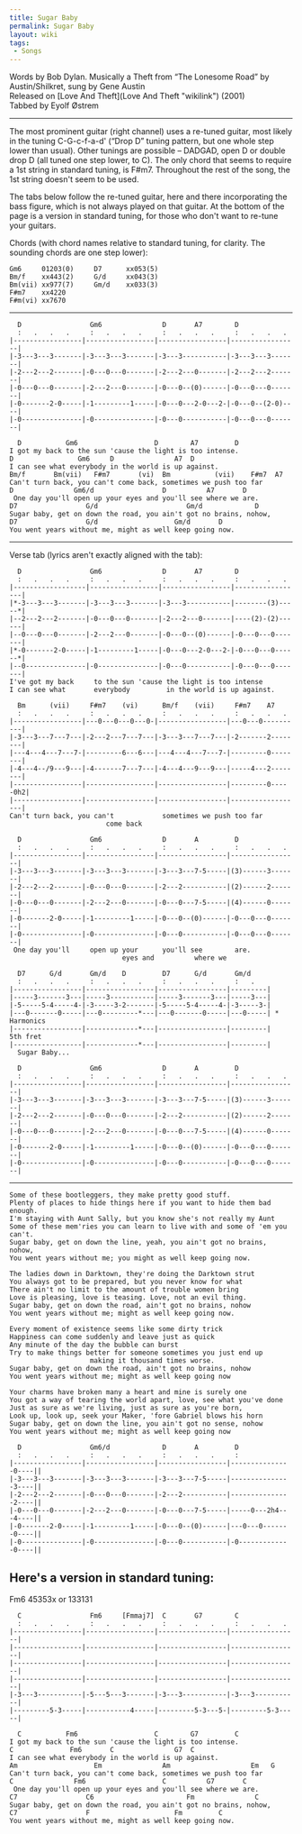 ```yaml
---
title: Sugar Baby
permalink: Sugar Baby
layout: wiki
tags:
 - Songs
---
```


Words by Bob Dylan. Musically a Theft from “The Lonesome Road” by
Austin/Shilkret, sung by Gene Austin  
Released on [Love And Theft](Love And Theft "wikilink") (2001)  
Tabbed by Eyolf Østrem

* * * * *

The most prominent guitar (right channel) uses a re-tuned guitar, most
likely in the tuning C-G-c-f-a-d' (“Drop D” tuning pattern, but one
whole step lower than usual). Other tunings are possible – DADGAD, open
D or double drop D (all tuned one step lower, to C). The only chord that
seems to require a 1st string in standard tuning, is F\#m7. Throughout
the rest of the song, the 1st string doesn't seem to be used.

The tabs below follow the re-tuned guitar, here and there incorporating
the bass figure, which is not always played on that guitar. At the
bottom of the page is a version in standard tuning, for those who don't
want to re-tune your guitars.

Chords (with chord names relative to standard tuning, for clarity. The
sounding chords are one step lower):

    Gm6     01203(0)     D7      xx053(5)
    Bm/f    xx443(2)     G/d     xx043(3)
    Bm(vii) xx977(7)     Gm/d    xx033(3)
    F#m7    xx4220
    F#m(vi) xx7670

* * * * *

      D                 Gm6               D       A7        D
      :   .   .   .     :   .   .   .     :   .   .   .     :   .   .   .
    |-----------------|-----------------|-----------------|-----------------|
    |-3---3---3-------|-3---3---3-------|-3---3-----------|-3---3---3-------|
    |-2---2---2-------|-0---0---0-------|-2---2---0-------|-2---2---2-------|
    |-0---0---0-------|-2---2---0-------|-0---0--(0)------|-0---0---0-------|
    |-0-------2-0-----|-1---------1-----|-0---0---2-0---2-|-0---0--(2-0)----|
    |-0---------------|-0---------------|-0---0-----------|-0---0---0-------|

      D           Gm6                   D        A7         D
    I got my back to the sun 'cause the light is too intense.
    D                Gm6     D               A7  D
    I can see what everybody in the world is up against.
    Bm/f       Bm(vii)   F#m7       (vi)  Bm           (vii)    F#m7  A7
    Can't turn back, you can't come back, sometimes we push too far
    D               Gm6/d                 D          A7       D
     One day you'll open up your eyes and you'll see where we are.
    D7                 G/d                      Gm/d             D
    Sugar baby, get on down the road, you ain't got no brains, nohow,
    D7                 G/d                   Gm/d       D
    You went years without me, might as well keep going now.

* * * * *

Verse tab (lyrics aren't exactly aligned with the tab):

      D                 Gm6               D       A7        D
      :   .   .   .     :   .   .   .     :   .   .   .     :   .   .   .
    |------------------|-----------------|-----------------|-----------------|
    |*-3---3---3-------|-3---3---3-------|-3---3-----------|--------(3)-----*|
    |--2---2---2-------|-0---0---0-------|-2---2---0-------|----(2)-(2)------|
    |--0---0---0-------|-2---2---0-------|-0---0--(0)------|-0---0---0-------|
    |*-0-------2-0-----|-1---------1-----|-0---0---2-0---2-|-0---0---0------*|
    |--0---------------|-0---------------|-0---0-----------|-0---0---0-------|
    I've got my back     to the sun 'cause the light is too intense
    I can see what       everybody         in the world is up against.

      Bm      (vii)     F#m7    (vi)      Bm/f    (vii)     F#m7    A7
      :   .   .   .     :   .   .   .     :   .   .   .     :   .   .   .
    |-----------------|---0---0---0---0-|-----------------|---0---0----------|
    |-3---3---7---7---|-2---2---7---7---|-3---3---7---7---|-2-------2--------|
    |---4---4---7---7-|---------6---6---|---4---4---7---7-|---------0--------|
    |-4---4--/9---9---|-4-------7---7---|-4---4---9---9---|-----4---2--------|
    |-----------------|-----------------|-----------------|---------0-----0h2|
    |-----------------|-----------------|-----------------|------------------|
    Can't turn back, you can't            sometimes we push too far
                            come back

      D                 Gm6               D       A         D
      :   .   .   .     :   .   .   .     :   .   .   .     :   .   .   .
    |-----------------|-----------------|-----------------|-----------------|
    |-3---3---3-------|-3---3---3-------|-3---3---7-5-----|(3)------3-------|
    |-2---2---2-------|-0---0---0-------|-2---2-----------|(2)------2-------|
    |-0---0---0-------|-2---2---0-------|-0---0---7-5-----|(4)------0-------|
    |-0-------2-0-----|-1---------1-----|-0---0--(0)------|-0---0---0-------|
    |-0---------------|-0---------------|-0---0-----------|-0---0---0-------|
     One day you'll     open up your      you'll see        are.
                                eyes and          where we

      D7      G/d       Gm/d    D         D7      G/d       Gm/d
      :   .   .   .     :   .   .   .     :   .   .   .     :   .
    |-----------------|-----------------|-----------------|---------|
    |-----3-------3---|-----3-----------|-----3-------3---|-----3---|
    |-5-----5-4-----4-|-3-----3-2-------|-5-----5-4-----4-|-3-----3-|
    |---0-------0-----|---0---------*---|---0-------0-----|---0-----| * Harmonics
    |-----------------|-------------*---|-----------------|---------|   5th fret
    |-----------------|-------------*---|-----------------|---------|
      Sugar Baby...

      D                 Gm6               D       A         D
      :   .   .   .     :   .   .   .     :   .   .   .     :   .   .   .
    |-----------------|-----------------|-----------------|-----------------|
    |-3---3---3-------|-3---3---3-------|-3---3---7-5-----|(3)------3-------|
    |-2---2---2-------|-0---0---0-------|-2---2-----------|(2)------2-------|
    |-0---0---0-------|-2---2---0-------|-0---0---7-5-----|(4)------0-------|
    |-0-------2-0-----|-1---------1-----|-0---0--(0)------|-0---0---0-------|
    |-0---------------|-0---------------|-0---0-----------|-0---0---0-------|

* * * * *

    Some of these bootleggers, they make pretty good stuff.
    Plenty of places to hide things here if you want to hide them bad enough.
    I'm staying with Aunt Sally, but you know she's not really my Aunt
    Some of these mem'ries you can learn to live with and some of 'em you can't.
    Sugar baby, get on down the line, yeah, you ain't got no brains, nohow,
    You went years without me; you might as well keep going now.

    The ladies down in Darktown, they're doing the Darktown strut
    You always got to be prepared, but you never know for what
    There ain't no limit to the amount of trouble women bring
    Love is pleasing, love is teasing. Love, not an evil thing.
    Sugar baby, get on down the road, ain't got no brains, nohow
    You went years without me; might as well keep going now.

    Every moment of existence seems like some dirty trick
    Happiness can come suddenly and leave just as quick
    Any minute of the day the bubble can burst
    Try to make things better for someone sometimes you just end up
                        making it thousand times worse.
    Sugar baby, get on down the road, ain't got no brains, nohow
    You went years without me; might as well keep going now

    Your charms have broken many a heart and mine is surely one
    You got a way of tearing the world apart, love, see what you've done
    Just as sure as we're living, just as sure as you're born,
    Look up, look up, seek your Maker, 'fore Gabriel blows his horn
    Sugar baby, get on down the line, you ain't got no sense, nohow
    You went years without me; might as well keep going now

      D                 Gm6/d             D       A         D
      :   .   .   .     :   .   .   .     :   .   .   .     :
    |-----------------|-----------------|-----------------|---------------0----||
    |-3---3---3-------|-3---3---3-------|-3---3---7-5-----|---------------3----||
    |-2---2---2-------|-0---0---0-------|-2---2-----------|---------------2----||
    |-0---0---0-------|-2---2---0-------|-0---0---7-5-----|-----0---2h4---4----||
    |-0-------2-0-----|-1---------1-----|-0---0--(0)------|---0---0-------0----||
    |-0---------------|-0---------------|-0---0-----------|-0-------------0----||

<h2 class="songversion">
Here's a version in standard tuning:

</h2>
    Fm6   45353x or 133131

      C                 Fm6     [Fmmaj7]  C       G7        C
      :   .   .   .     :   .   .   .     :   .   .   .     :   .   .   .
    |-----------------|-----------------|-----------------|-----------------|
    |-----------------|-----------------|-----------------|-----------------|
    |-----------------|-----------------|-----------------|-----------------|
    |-----------------|-----------------|-----------------|-----------------|
    |-3---3-----------|-5---5---3-------|-3---3-----------|-3---3-----------|
    |---------5-3-----|-----------4-----|---------5-3---5-|---------5-3-----|

      C           Fm6                   C        G7         C
    I got my back to the sun 'cause the light is too intense.
    C              Fm6       C               G7  C
    I can see what everybody in the world is up against.
    Am                   Em               Am                    Em   G
    Can't turn back, you can't come back, sometimes we push too far
    C               Fm6                   C          G7       C
     One day you'll open up your eyes and you'll see where we are.
    C7                 C6                       Fm               C
    Sugar baby, get on down the road, you ain't got no brains, nohow,
    C7                 F                     Fm         C
    You went years without me, might as well keep going now.
